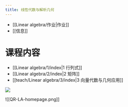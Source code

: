 ```yaml
---
title: 线性代数与解析几何
---
```


- [[Linear algebra/作业|作业]]
- [[信息]]
# 课程内容
- [[Linear algebra/1/index|1 行列式]]
- [[Linear algebra/2/index|2 矩阵]]
- [[teach/Linear algebra/3/index|3 向量代数与几何应用]]

![](QR-LA-advise.png)

![[QR-LA-homepage.png]]
